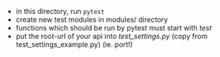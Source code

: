 * in this directory, run `pytest`
* create new test modules in modules/ directory
* functions which should be run by pytest must start with *test*
* put the root-url of your api into *test_settings.py* (copy from test_settings_example.py) (ie. port!)
